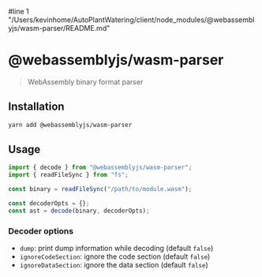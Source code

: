 #line 1 "/Users/kevinhome/AutoPlantWatering/client/node_modules/@webassemblyjs/wasm-parser/README.md"
# @webassemblyjs/wasm-parser

> WebAssembly binary format parser

## Installation

```sh
yarn add @webassemblyjs/wasm-parser
```

## Usage

```js
import { decode } from "@webassemblyjs/wasm-parser";
import { readFileSync } from "fs";

const binary = readFileSync("/path/to/module.wasm");

const decoderOpts = {};
const ast = decode(binary, decoderOpts);
```

### Decoder options

- `dump`: print dump information while decoding (default `false`)
- `ignoreCodeSection`: ignore the code section (default `false`)
- `ignoreDataSection`: ignore the data section (default `false`)

